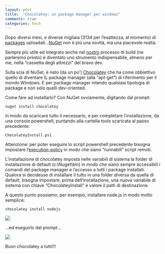 ```yaml
---
layout: post
title:  "Chocolatey: un package manager per windows"
comments: true
categories: tech
---
```



Dopo diversi mesi, e diverse migliaia (3134 per l&#8217;esattezza, al momento) di [packages](http://nuget.org/List/Packages) uploadati&#8230;[NuGet](http://nuget.codeplex.com/) non è più una novità, ma una piacevole realtà.

Sempre più utile ed integrato anche nel [nostro](http://www.codiceplastico.com) processo di build (ne parleremo presto) è diventato uno strumento indispensabile, almeno per me, nella &#8220;cassetta degli attrezzi&#8221; del bravo dev.

Sulla scia di NuGet, è nato (da un po&#8217;) [Chocolatey](http://chocolatey.org/) che ha come obbiettivo quello di diventare IL package manager (alla &#8220;apt-get&#8221;) di riferimento per il mondo Windows. E per package manager intendo qualsiasi tipologia di package e non solo quelli dev-oriented.

Come fare ad installarlo? Con NuGet ovviamente, digitando dal prompt:

```
nuget install chocolatey

```

in modo da scaricare tutto il necessario, e per completare l&#8217;installazione, da una console powershell, puntando alla cartella tools scaricata al passo precedente:

```
ChocolateyInstall.ps1

```

Attenzione: per poter eseguire lo script powershell precedente bisogna impostare l&#8217;[execution-policy](http://technet.microsoft.com/en-us/library/ee176961.aspx) in modo che siano &#8220;runnabili&#8221; script remoti.

L&#8217;installazione di chocolatey imposta nelle variabili di sistema la folder di installazione di default (c:\Nuget\bin) in modo che siano sempre accessibili i comandi del package manager e l&#8217;accesso a tutti i package installati. Qualora si decidesse di installare il tutto in una folder diversa da quella di default, bisogna impostare, prima dell&#8217;installazione, una nuova variabile di sistema con chiave &#8220;ChocolateyInstall&#8221; e valore il path di destinazione.

A questo punto possiamo, per esempio, installare node.js in modo molto semplice:

```
chocolatey install nodejs

```

![](http://melkio.codiceplastico.com/images/uploads/2011/10/NodeJs.png)

&#8230;ed eseguirlo dal prompt&#8230;

![](http://melkio.codiceplastico.com/images/uploads/2011/10/RunNode.png)

Buon chocolatey a tutti!!!

